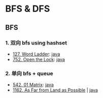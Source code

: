 # BFS & DFS

## BFS

### 1. 双向 bfs using hashset

- [127. Word Ladder](https://leetcode.com/problems/word-ladder/):
  [java](/solution_java/0127_Word_Ladder.java)
- [752. Open the Lock](https://leetcode.com/problems/open-the-lock/):
  [java](/solution_java/0752_Open_the_Lock.java)

### 2. 单向 bfs + queue

- [542. 01 Matrix](https://leetcode.com/problems/01-matrix/):
  [java](/solution_java/0542_01_Matrix.java)
- [1162. As Far from Land as Possible](https://leetcode.com/problems/as-far-from-land-as-possible/) | [java](/solution_java/1162_As_Far_from_Land_as_Possible.java)

